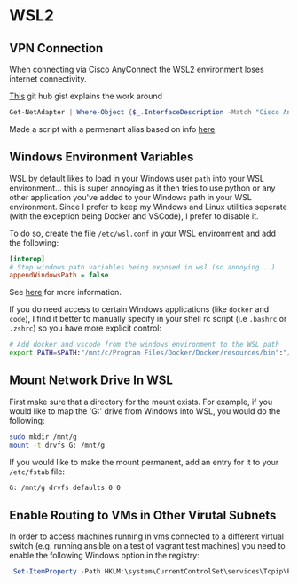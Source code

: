 # WSL2

## VPN Connection

When connecting via Cisco AnyConnect the WSL2 environment loses internet connectivity.

[This](https://gist.github.com/machuu/7663aa653828d81efbc2aaad6e3b1431) git hub gist explains the work around

```powershell
Get-NetAdapter | Where-Object {$_.InterfaceDescription -Match "Cisco AnyConnect"} | Set-NetIPInterface -InterfaceMetric 6000
```

Made a script with a permenant alias based on info [here](https://stackoverflow.com/questions/24914589/how-to-create-permanent-powershell-aliases)

## Windows Environment Variables

WSL by default likes to load in your Windows user `path` into your WSL environment... this is super annoying as it then tries to use python or any other application you've added to your Windows path in your WSL environment. Since I prefer to keep my Windows and Linux utilities seperate (with the exception being Docker and VSCode), I prefer to disable it.

To do so, create the file `/etc/wsl.conf` in your WSL environment and add the following:

```ini
[interop]
# Stop windows path variables being exposed in wsl (so annoying...)
appendWindowsPath = false
```

See [here](https://devblogs.microsoft.com/commandline/automatically-configuring-wsl/) for more information.

If you do need access to certain Windows applications (like `docker` and `code`), I find it better to manually specify in your shell rc script (i.e `.bashrc` or `.zshrc`) so you have more explicit control:

```bash
# Add docker and vscode from the windows environment to the WSL path
export PATH=$PATH:"/mnt/c/Program Files/Docker/Docker/resources/bin":"/mnt/c/ProgramData/DockerDesktop/version-bin":"/mnt/c/Users/v_capote/AppData/Local/Programs/Microsoft VS Code/bin"
```

## Mount Network Drive In WSL

First make sure that a directory for the mount exists. For example, if you would like to map the 'G:' drive from Windows into WSL, you would do the following:

```bash
sudo mkdir /mnt/g
mount -t drvfs G: /mnt/g
```

If you would like to make the mount permanent, add an entry for it to your `/etc/fstab` file:

```bash
G: /mnt/g drvfs defaults 0 0
```

## Enable Routing to VMs in Other Virutal Subnets

In order to access machines running in vms connected to a different virtual switch (e.g. running ansible on a test of vagrant test machines) you need to enable the following Windows option in the registry:

```powershell
 Set-ItemProperty -Path HKLM:\system\CurrentControlSet\services\Tcpip\Parameters -Name IpEnableRouter -Value 1
```
